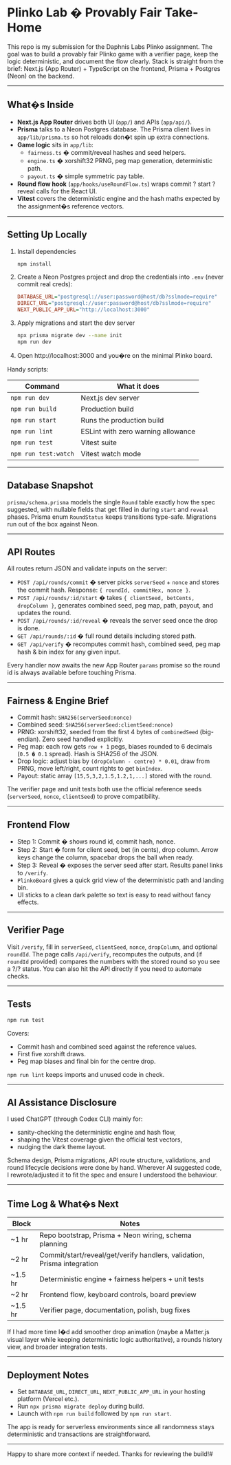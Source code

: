 # Plinko Lab � Provably Fair Take-Home

This repo is my submission for the Daphnis Labs Plinko assignment. The goal was to build a provably fair Plinko game with a verifier page, keep the logic deterministic, and document the flow clearly. Stack is straight from the brief: Next.js (App Router) + TypeScript on the frontend, Prisma + Postgres (Neon) on the backend.

---

## What�s Inside

- **Next.js App Router** drives both UI (`app/`) and APIs (`app/api/`).
- **Prisma** talks to a Neon Postgres database. The Prisma client lives in `app/lib/prisma.ts` so hot reloads don�t spin up extra connections.
- **Game logic** sits in `app/lib`:
  - `fairness.ts` � commit/reveal hashes and seed helpers.
  - `engine.ts` � xorshift32 PRNG, peg map generation, deterministic path.
  - `payout.ts` � simple symmetric pay table.
- **Round flow hook** (`app/hooks/useRoundFlow.ts`) wraps commit ? start ? reveal calls for the React UI.
- **Vitest** covers the deterministic engine and the hash maths expected by the assignment�s reference vectors.

---

## Setting Up Locally

1. Install dependencies
   ```bash
   npm install
   ```
2. Create a Neon Postgres project and drop the credentials into `.env` (never commit real creds):
   ```ini
   DATABASE_URL="postgresql://user:password@host/db?sslmode=require"
   DIRECT_URL="postgresql://user:password@host/db?sslmode=require"
   NEXT_PUBLIC_APP_URL="http://localhost:3000"
   ```
3. Apply migrations and start the dev server
   ```bash
   npx prisma migrate dev --name init
   npm run dev
   ```
4. Open http://localhost:3000 and you�re on the minimal Plinko board.

Handy scripts:

| Command | What it does |
| ------- | ------------- |
| `npm run dev` | Next.js dev server |
| `npm run build` | Production build |
| `npm run start` | Runs the production build |
| `npm run lint` | ESLint with zero warning allowance |
| `npm run test` | Vitest suite |
| `npm run test:watch` | Vitest watch mode |

---

## Database Snapshot

`prisma/schema.prisma` models the single `Round` table exactly how the spec suggested, with nullable fields that get filled in during `start` and `reveal` phases. Prisma enum `RoundStatus` keeps transitions type-safe. Migrations run out of the box against Neon.

---

## API Routes

All routes return JSON and validate inputs on the server:

- `POST /api/rounds/commit` � server picks `serverSeed` + `nonce` and stores the commit hash. Response: `{ roundId, commitHex, nonce }`.
- `POST /api/rounds/:id/start` � takes `{ clientSeed, betCents, dropColumn }`, generates combined seed, peg map, path, payout, and updates the round.
- `POST /api/rounds/:id/reveal` � reveals the server seed once the drop is done.
- `GET /api/rounds/:id` � full round details including stored path.
- `GET /api/verify` � recomputes commit hash, combined seed, peg map hash & bin index for any given input.

Every handler now awaits the new App Router `params` promise so the round id is always available before touching Prisma.

---

## Fairness & Engine Brief

- Commit hash: `SHA256(serverSeed:nonce)`
- Combined seed: `SHA256(serverSeed:clientSeed:nonce)`
- PRNG: xorshift32, seeded from the first 4 bytes of `combinedSeed` (big-endian). Zero seed handled explicitly.
- Peg map: each row gets `row + 1` pegs, biases rounded to 6 decimals (`0.5 � 0.1` spread). Hash is SHA256 of the JSON.
- Drop logic: adjust bias by `(dropColumn - centre) * 0.01`, draw from PRNG, move left/right, count rights to get `binIndex`.
- Payout: static array `[15,5,3,2,1.5,1.2,1,...]` stored with the round.

The verifier page and unit tests both use the official reference seeds (`serverSeed`, `nonce`, `clientSeed`) to prove compatibility.

---

## Frontend Flow

- Step 1: Commit � shows round id, commit hash, nonce.
- Step 2: Start � form for client seed, bet (in cents), drop column. Arrow keys change the column, spacebar drops the ball when ready.
- Step 3: Reveal � exposes the server seed after start. Results panel links to `/verify`.
- `PlinkoBoard` gives a quick grid view of the deterministic path and landing bin.
- UI sticks to a clean dark palette so text is easy to read without fancy effects.

---

## Verifier Page

Visit `/verify`, fill in `serverSeed`, `clientSeed`, `nonce`, `dropColumn`, and optional `roundId`. The page calls `/api/verify`, recomputes the outputs, and (if `roundId` provided) compares the numbers with the stored round so you see a ?/? status. You can also hit the API directly if you need to automate checks.

---

## Tests

```bash
npm run test
```

Covers:
- Commit hash and combined seed against the reference values.
- First five xorshift draws.
- Peg map biases and final bin for the centre drop.

`npm run lint` keeps imports and unused code in check.

---

## AI Assistance Disclosure

I used ChatGPT (through Codex CLI) mainly for:
- sanity-checking the deterministic engine and hash flow,
- shaping the Vitest coverage given the official test vectors,
- nudging the dark theme layout.

Schema design, Prisma migrations, API route structure, validations, and round lifecycle decisions were done by hand. Wherever AI suggested code, I rewrote/adjusted it to fit the spec and ensure I understood the behaviour.

---

## Time Log & What�s Next

| Block | Notes |
| ----- | ----- |
| ~1 hr | Repo bootstrap, Prisma + Neon wiring, schema planning |
| ~2 hr | Commit/start/reveal/get/verify handlers, validation, Prisma integration |
| ~1.5 hr | Deterministic engine + fairness helpers + unit tests |
| ~2 hr | Frontend flow, keyboard controls, board preview |
| ~1.5 hr | Verifier page, documentation, polish, bug fixes |

If I had more time I�d add smoother drop animation (maybe a Matter.js visual layer while keeping deterministic logic authoritative), a rounds history view, and broader integration tests.

---

## Deployment Notes

- Set `DATABASE_URL`, `DIRECT_URL`, `NEXT_PUBLIC_APP_URL` in your hosting platform (Vercel etc.).
- Run `npx prisma migrate deploy` during build.
- Launch with `npm run build` followed by `npm run start`.

The app is ready for serverless environments since all randomness stays deterministic and transactions are straightforward.

---

Happy to share more context if needed. Thanks for reviewing the build!#

